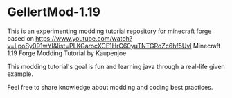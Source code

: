 # GellertMod-1.19

This is an experimenting modding tutorial repository for minecraft forge based on
https://www.youtube.com/watch?v=LpoSy091wYI&list=PLKGarocXCE1HrC60yuTNTGRoZc6hf5Uvl Minecraft 1.19 Forge Modding Tutorial by Kaupenjoe

This modding tutorial's goal is fun and learning java through a real-life given example.

Feel free to share knowledge about modding and coding best practices.
